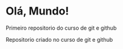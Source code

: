 # Olá, Mundo!
 Primeiro repositorio do curso de git e github

 Repositorio criado no curso de git e github
